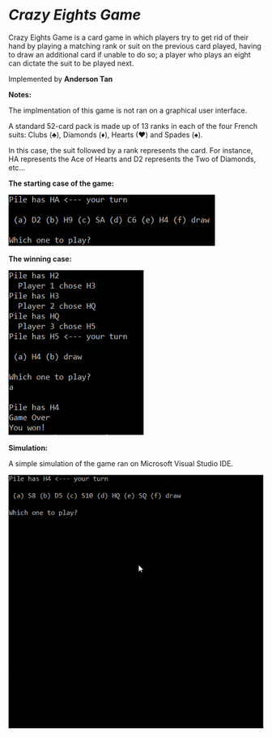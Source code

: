 # *Crazy Eights Game*

Crazy Eights Game is a card game in which players try to get rid of their hand by playing a matching rank or suit on the previous card played, having to draw an additional card if unable to do so; a player who plays an eight can dictate the suit to be played next.

Implemented by **Anderson Tan**

**Notes:** 

The implmentation of this game is not ran on a graphical user interface. 

A standard 52-card pack is made up of 13 ranks in each of the four French suits: Clubs (♣), Diamonds (♦), Hearts (♥) and Spades (♠).

In this case, the suit followed by a rank represents the card. For instance, HA represents the Ace of Hearts and D2 represents the Two of Diamonds, etc...

**The starting case of the game:**

![alt text](https://github.com/andersontan1998/Crazy_Eights_Game/blob/main/C8G_Begin.PNG)

**The winning case:**

![alt text](https://github.com/andersontan1998/Crazy_Eights_Game/blob/main/C8G_End.PNG)

**Simulation:**

A simple simulation of the game ran on Microsoft Visual Studio IDE. 

![](C8G.gif)

